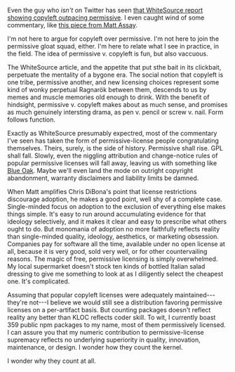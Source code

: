Even the guy who _isn't_ on Twitter has seen [that WhiteSource report showing copyleft outpacing permissive](https://resources.whitesourcesoftware.com/blog-whitesource/top-open-source-licenses-trends-and-predictions).  I even caught wind of some commentary, like [this piece from Matt Assay](https://www.techrepublic.com/article/digging-into-the-boom-in-permissive-open-source-licensing/).

I'm not here to argue for copyleft over permissive.  I'm not here to join the permissive gloat squad, either.  I'm here to relate what I see in practice, in the field.  The idea of permissive v. copyleft is fun, but also vaccuous.

The WhiteSource article, and the appetite that put sthe bait in its clickbait, perpetuate the mentality of a bygone era.  The social notion that copyleft is one tribe, permissive another, and new licensing choices represent some kind of wonky perpetual Ragnarök between them, descends to us by memes and muscle memories old enough to drink.  With the benefit of hindsight, permissive v. copyleft makes about as much sense, and promises as much genuinely intersting drama, as pen v. pencil or screw v. nail.  Form follows function.

Exactly as WhiteSource presumably expectred, most of the commentary I've seen has taken the form of permissive-license people congratulating themselves.  Theirs, surely, is the side of history.  Permissive shall rise.  GPL shall fall.  Slowly, even the niggling attribution and change-notice rules of popular permissive licenses will fall away, leaving us with something like [Blue Oak](https://blueoakcouncil.org/license/1.0.0).  Maybe we'll even land the mode on outright copyright abandonment, warranty disclaimers and liability limits be damned.

When Matt amplifies Chris DiBona's point that license restrictions discourage adoption, he makes a good point, well shy of a complete case.  Single-minded focus on adoption to the exclusion of everything else makes things simple.  It's easy to run around accumulating evidence for that ideology selectively, and it makes it clear and easy to prescribe what others ought to do.  But monomania of adoption no more faithfully reflects reality than single-minded quality, ideology, aesthetics, or marketing obsession.  Companies pay for software all the time, available under no open license at all, because it is very good, sold very well, or for other countervailing reasons.  The magic of free, permissive licensing is simply overwhelmed.  My local supermarket doesn't stock ten kinds of bottled Italian salad dressing to give me something to look at as I diligently select the cheapest one.  It's complicated.

Assuming that popular copyleft licenses were adequately maintained---they're not---I believe we would still see a distribution favoring permissive licenses on a per-artifact basis.  But counting packages doesn't reflect reality any better than KLOC reflects coder skill.  To wit, I currently boast 359 public npm packages to my name,  most of them permissively licensed.  I can assure you that my numeric contribution to permissive-license supremacy reflects no underlying superiority in quality, innovation, maintenance, or design.  I wonder how they count the kernel.

I wonder why they count at all.